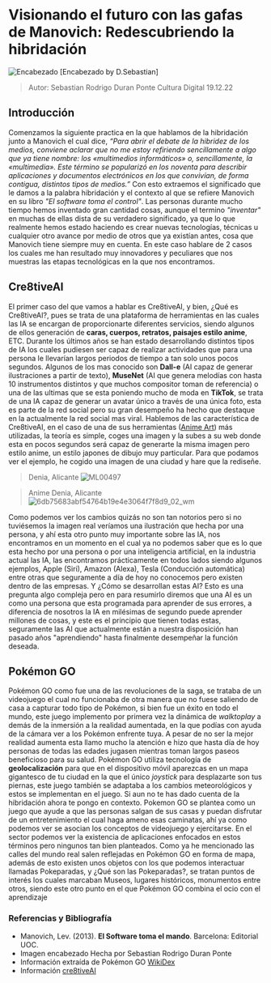 #   Visionando el futuro con las gafas de Manovich: Redescubriendo la hibridación

![Encabezado](https://user-images.githubusercontent.com/121123173/208976592-266c60c9-fa12-45a6-ab03-a492d584083b.jpg)
[Encabezado by D.Sebastian]
> Autor: Sebastian Rodrigo Duran Ponte
> Cultura Digital 
>19.12.22
 
 

##  Introducción
Comenzamos la siguiente practica en la que hablamos de la hibridación junto a Manovich el cual dice, *“Para abrir el debate de la hibridez de los medios, conviene aclarar que no me estoy refiriendo sencillamente a algo que ya tiene nombre: los «multimedios informáticos» o, sencillamente, la «multimedia». Este término se popularizó en los noventa para describir aplicaciones y documentos electrónicos en los que convivían, de forma contigua, distintos tipos de medios.”*
Con esto extraemos el significado que le damos a la palabra hibridación y el contexto al que se refiere Manovich en su libro *"El software toma el control"*.
Las personas durante mucho tiempo hemos inventado gran cantidad cosas, aunque el termino *"inventar"* en muchas de ellas dista de su verdadero significado, ya que lo que realmente hemos estado haciendo es crear nuevas tecnologías, técnicas u cualquier otro avance por medio de otros que ya existían antes, cosa que Manovich tiene siempre muy en cuenta. En este caso hablare de 2 casos los cuales me han resultado muy innovadores y peculiares que nos muestras las etapas tecnológicas en la que nos encontramos.

## Cre8tiveAI 
El primer caso del que vamos a hablar es Cre8tiveAI, y bien, ¿Qué es Cre8tiveAI?, pues se trata de una plataforma de herramientas en las cuales las IA se encargan de proporcionarte diferentes servicios, siendo algunos de ellos generación de **caras, cuerpos, retratos, paisajes estilo anime**, ETC.
Durante los últimos años se han estado desarrollando distintos tipos de IA los cuales pudiesen ser capaz de realizar actividades que para una persona le llevarían largos periodos de tiempo a tan solo unos pocos segundos. Algunos de los mas conocido son **Dall-e** (AI capaz de generar ilustraciones a partir de texto), **MuseNet** (AI que genera melodías con hasta 10 instrumentos distintos y que muchos compositor toman de referencia) o una de las ultimas que se esta poniendo mucho de moda en **TikTok**, se trata de una IA capaz de generar un avatar único a través de una única foto, esta es parte de la red social pero su gran desempeño ha hecho que destaque en la actualmente la red social mas viral.
Hablemos de las característica de Cre8tiveAI, en el caso de una de sus herramientas ([Anime Art](https://es.cre8tiveai.com/aap)) más utilizadas, la teoría es simple, coges una imagen y la subes a su web donde esta en pocos segundos será capaz de generarte la misma imagen pero estilo anime, un estilo japones de dibujo muy particular. Para que podamos ver el ejemplo, he cogido una imagen de una ciudad  y hare que la rediseñe.

>Denia, Alicante
![ML00497](https://user-images.githubusercontent.com/121123173/208976668-c3d2e05a-7c79-49e9-9c2b-2452a58a3260.jpg)

>Anime Denia, Alicante
![6db75683abf54764b19e4e3064f7f8d9_02_wm](https://user-images.githubusercontent.com/121123173/208976717-ae7a8a1f-4c7d-4643-a7eb-350b6b3acf76.png)

Como podemos ver los cambios quizás no son tan notorios pero si no tuviésemos la imagen real veríamos una ilustración que hecha por una persona, y ahí esta otro punto muy importante sobre las IA, nos encontramos en un momento en el cual ya no podemos saber que es lo que esta hecho por una persona o por una inteligencia artificial, en la industria actual las IA, las encontramos prácticamente en todos lados siendo algunos ejemplos, Apple (Siri), Amazon (Alexa), Tesla (Conducción automática) entre otras que seguramente a día de hoy no conocemos pero existen dentro de las empresas.
Y ¿Cómo se desarrollan estas AI? Esto es una pregunta algo compleja pero en para resumirlo diremos que una AI es un como una persona que esta programada para aprender de sus errores, a diferencia de nosotros la IA en milésimas de segundo puede aprender millones de cosas, y este es el principio que tienen todas estas, seguramente las AI que actualmente están a nuestra disposición han pasado años "aprendiendo" hasta finalmente desempeñar la función deseada. 

##  Pokémon GO

Pokémon GO como fue una de las revoluciones de la saga, se trataba de un videojuego el cual no funcionaba de otra manera que no fuese saliendo de casa a capturar todo tipo de Pokémon, si bien fue un éxito en todo el mundo, este juego implemento por primera vez la dinámica de *walktoplay*  a demás de la inmersión a la realidad aumentada, en la que podías con ayuda de la cámara ver a los Pokémon enfrente tuya. A pesar de no ser la mejor realidad aumenta esta llamo mucho la atención e hizo que hasta día de hoy personas de todas las edades jugasen mientras toman largos paseos  beneficioso para su salud.
Pokémon GO utiliza tecnología de **geolocalización** para que en el dispositivo móvil aparezcas en un mapa gigantesco de tu ciudad en la que el único *joystick* para desplazarte son tus piernas, este juego también se adaptaba a los cambios meteorológicos y estos se implementan en el juego. 
Si aun no te has dado cuenta de la hibridación ahora te pongo en contexto.
Pokemon GO se plantea como un juego que ayude a que las personas salgan de sus casas y puedan disfrutar de un entretenimiento el cual haga ameno esas caminatas, ahí ya como podemos ver se asocian los conceptos de videojuego y ejercitarse. 
En el sector podemos ver la existencia de aplicaciones enfocados en estos términos pero ningunos tan bien planteados.
Como ya he mencionado las calles del mundo real salen reflejadas en Pokémon GO en forma de mapa, además de esto existen unos objetos con los que podemos interactuar llamadas Pokeparadas, y ¿Qué son las Pokeparadas?, se tratan puntos de interés los cuales marcaban Museos, lugares históricos, monumentos entre otros, siendo este otro punto en el que Pokémon GO combina el ocio con el aprendizaje 

###  Referencias y Bibliografía

* Manovich, Lev. (2013). **El Software toma el mando**. Barcelona: Editorial UOC.
* Imagen encabezado Hecha por Sebastian Rodrigo Duran Ponte
* Información extraída de Pokémon GO [WikiDex](https://www.wikidex.net/wiki/Pok%C3%A9mon_GO)
* Información   [cre8tiveAI](https://ja.wikipedia.org/wiki/ラディウス・ファイブ)












